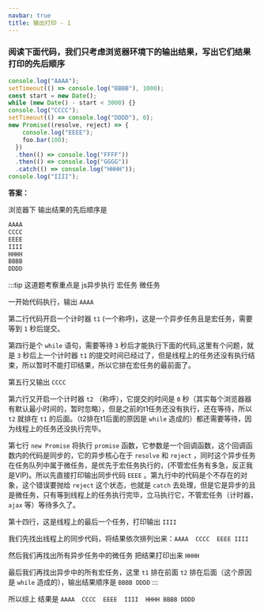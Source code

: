 ```yaml
---
navbar: true
title: 输出打印 - 1
---
```


### 阅读下面代码，我们只考虑浏览器环境下的输出结果，写出它们结果打印的先后顺序 

```js
console.log("AAAA");
setTimeout(() => console.log("BBBB"), 1000);
const start = new Date();
while (new Date() - start < 3000) {}
console.log("CCCC");
setTimeout(() => console.log("DDDD"), 0);
new Promise((resolve, reject) => {
    console.log("EEEE");
    foo.bar(100);
  })
  .then(() => console.log("FFFF"))
  .then(() => console.log("GGGG"))
  .catch(() => console.log("HHHH"));
console.log("IIII");
```

**答案：**

浏览器下 输出结果的先后顺序是

```js
AAAA
CCCC
EEEE
IIII
HHHH
BBBB
DDDD
```

:::tip 这道题考察重点是  js异步执行 宏任务 微任务

一开始代码执行，输出 `AAAA`

第二行代码开启一个计时器 `t1` (一个称呼)，这是一个异步任务且是宏任务，需要等到 `1` 秒后提交。

第四行是个 `while` 语句，需要等待 `3` 秒后才能执行下面的代码,这里有个问题，就是 `3` 秒后上一个计时器 `t1` 的提交时间已经过了，但是线程上的任务还没有执行结束，所以暂时不能打印结果，所以它排在宏任务的最前面了。

第五行又输出 `CCCC`

第六行又开启一个计时器 `t2` （称呼），它提交的时间是 `0` 秒（其实每个浏览器器有默认最小时间的，暂时忽略），但是之前的t1任务还没有执行，还在等待，所以 `t2` 就排在 `t1` 的后面。（t2排在t1后面的原因是 `while` 造成的）都还需要等待，因为线程上的任务还没执行完毕。

第七行 `new Promise` 将执行 `promise` 函数，它参数是一个回调函数，这个回调函数内的代码是同步的，它的异步核心在于 `resolve` 和 `reject` ，同时这个异步任务在任务队列中属于微任务，是优先于宏任务执行的，(不管宏任务有多急，反正我是VIP)。所以先直接打印输出同步代码 `EEEE` 。第九行中的代码是个不存在的对象，这个错误要抛给 `reject` 这个状态，也就是 `catch` 去处理，但是它是异步的且是微任务，只有等到线程上的任务执行完毕，立马执行它，不管宏任务（计时器，`ajax` 等）等待多久了。

第十四行，这是线程上的最后一个任务，打印输出 `IIII`

我们先找出线程上的同步代码，将结果依次排列出来：`AAAA  CCCC  EEEE IIII`

然后我们再找出所有异步任务中的微任务 把结果打印出来 `HHHH`

最后我们再找出异步中的所有宏任务，这里 `t1` 排在前面 `t2` 排在后面（这个原因是 `while` 造成的），输出结果顺序是 `BBBB DDDD`
:::

所以综上 结果是  `AAAA  CCCC  EEEE  IIII  HHHH BBBB DDDD`
